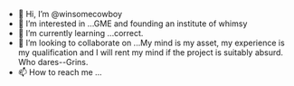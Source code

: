 - 👋 Hi, I’m @winsomecowboy
- 👀 I’m interested in ...GME and founding an institute of whimsy
- 🌱 I’m currently learning ...correct.
- 💞️ I’m looking to collaborate on ...My mind is my asset, my experience is my qualification and I will rent my mind if the project is suitably absurd. Who dares--Grins.
- 📫 How to reach me ...

<!---
winsomecowboy/winsomecowboy is a ✨ special ✨ repository because its `README.md` (this file) appears on your GitHub profile.
You can click the Preview link to take a look at your changes.
--->
